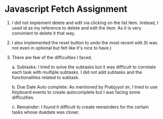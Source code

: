 # Javascript Fetch Assignment

1. I did not implement delete and edit via clicking on the list item. Instead, I used id as my reference to delete and edit the item. As it is very convinient to delete it that way.
2. I also implemented the reset button to undo the most recent edit.(It was not even in optional but felt like it's nice to have.)
3. There are few of the difficulties I faced.

   a. Subtasks: I tried to solve the subtasks but it was difficult to correlate each task with multiple subtasks. I did not add subtasks and the functionalities related to subtask.

   b. Due Date Auto complete: As mentioned by Prabjyyot sir, I tried to use Keyboard events to create autocomplete but I was facing some difficulties.

   c. Remainder: I found it difficult to create remainders for the certain tasks whose duedate was closer.
